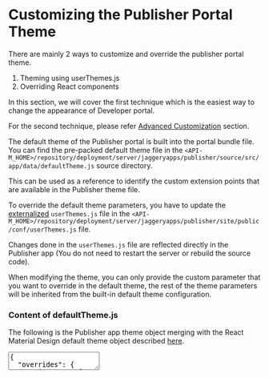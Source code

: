 # Customizing the Publisher Portal Theme

There are mainly 2 ways to customize and override the publisher portal theme. 

1. Theming using userThemes.js
2. Overriding React components

In this section, we will cover the first technique which is the easiest way to change the appearance of Developer portal.

For the second technique, please refer [Advanced Customization]({{base_path}}/develop/customizations/advanced-ui-customization/) section.

The default theme of the Publisher portal is built into the portal bundle file. You can find the pre-packed default theme file in the `<API-M_HOME>/repository/deployment/server/jaggeryapps/publisher/source/src/app/data/defaultTheme.js` source directory.

This can be used as a reference to identify the custom extension points that are available in the Publisher theme file.

To override the default theme parameters, you have to update the [externalized](https://webpack.js.org/configuration/externals/) `userThemes.js` file in the `<API-M_HOME>/repository/deployment/server/jaggeryapps/publisher/site/public/conf/userThemes.js` file.

Changes done in the `userThemes.js` file are reflected directly in the Publisher app (You do not need to restart the server or rebuild the source code).

When modifying the theme, you can only provide the custom parameter that you want to override in the default theme, the rest of the theme parameters will be inherited from the built-in default theme configuration. 

### Content of defaultTheme.js

The following is the Publisher app theme object merging with the React Material Design default theme object described [here](https://material-ui.com/customization/default-theme/#default-theme).


<div>
<div class="jsonTreeOutput"></div>
<textarea class="jsonTreeInput">
{
  "overrides": {
    "MuiDrawer": {
      "paper": {
        "backgroundColor": "#18202c"
      }
    },
    "MuiButton": {
      "label": {
        "textTransform": "none"
      },
      "contained": {
        "boxShadow": "none",
        "&:active": {
          "boxShadow": "none"
        }
      }
    },
    "MuiIconButton": {
      "root": {
        "padding": 8
      }
    },
    "MuiTooltip": {
      "tooltip": {
        "borderRadius": 4
      }
    },
    "MuiDivider": {
      "root": {
        "backgroundColor": "#404854"
      }
    },
    "MuiListItemIcon": {
      "root": {
        "color": "inherit",
        "marginRight": 0,
        "& svg": {
          "fontSize": 20
        }
      }
    },
    "MuiAvatar": {
      "root": {
        "width": 32,
        "height": 32
      }
    }
  },
  "palette": {
    "primary": {
      "main": "#15b8cf"
    },
    "secondary": {
      "light": "#0066ff",
      "main": "#a2ecf5",
      "contrastText": "#ffcc00"
    },
    "background": {
      "default": "#f6f6f6",
      "paper": "#ffffff",
      "appBar": "#1d344f",
      "appBarSelected": "#1d344f",
      "leftMenu": "#1a1f2f",
      "leftMenuActive": "#254061",
      "drawer": "#1a1f2f",
      "activeMenuItem": "#254061"
    }
  },
  "typography": {
    "fontFamily": "\"Open Sans\", \"Helvetica\", \"Arial\", sans-serif",
    "fontSize": 12,
    "subtitle2": {
      "fontWeight": 600,
      "fontSize": "0.875rem"
    },
    "h4": {
      "fontSize": "1.3rem"
    }
  },
  "zIndex": {
    "apiCreateMenu": 1250,
    "operationDeleteUndo": 1600,
    "overviewArrow": 1,
    "goToSearch": 2
  },
  "custom": {
    "wrapperBackground": "#f9f9f9",
    "starColor": "#f2c73a",
    "disableColor": "#D3D3D3",
    "leftMenuWidth": 210,
    "contentAreaWidth": 1240,
    "drawerWidth": 250,
    "logo": "/site/public/images/logo.svg",
    "logoHeight": 40,
    "logoWidth": 222,
    "defaultApiView": "grid",
    "showApiHelp": false,
    "leftMenu": "icon left",
    "leftMenuIconSize": 24,
    "leftMenuIconMainSize": 52,
    "leftMenuTextStyle": "capitalize",
    "resourceChipColors": {
      "get": "#61affe",
      "post": "#49cc90",
      "put": "#fca130",
      "delete": "#f93e3e",
      "options": "#0d5aa7",
      "patch": "#50e3c2",
      "head": "#9012fe",
      "trace": "#785446",
      "disabled": "#ebebeb"
    },
    "operationChipColor": {
      "query": "#b3e6fe",
      "mutation": "#c1dea0",
      "subscription": "#ffcc80"
    },
    "overviewStepper": {
      "backgrounds": {
        "completed": "#eeeeee",
        "active": "#fff",
        "inactive": "#e0e0e0"
      },
      "iconSize": 32
    },
    "thumbnail": {
      "backgrounds": [
        {
          "prime": 2406206207,
          "sub": 1338177791
        },
        {
          "prime": 4101969663,
          "sub": 3453762047
        },
        {
          "prime": 4097980159,
          "sub": 4274063359
        },
        {
          "prime": 563540991,
          "sub": 2934571263
        },
        {
          "prime": 4288086271,
          "sub": 4293606655
        },
        {
          "prime": 4288086271,
          "sub": 4267123455
        }
      ],
      "document": {
        "icon": "library_books",
        "backgrounds": {
          "prime": 3489136639,
          "sub": 3808425983
        }
      }
    },
    "adminRole": "admin",
    "commentsLimit": 5,
    "maxCommentLength": 1300,
    "productSampleProgess": {
      "backgroundMain": "#15b8cf",
      "backgroundChip": "#5aebf9"
    },
    "warningColor": "#ffc439",
    "title": {
      "prefix": "[Devportal]",
      "sufix": "- WSO2 APIM"
    }
  }
}
</textarea>
</div>
